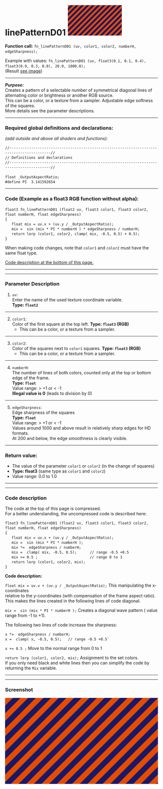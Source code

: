 # linePatternD01  [![](../images/linePatternD01-thumb.png)](../images/linePatternD01.png)

**Function call:** `fn_linePatternD01 (uv, color1, color2, numberH, edgeSharpness);`  

Example with values: `fn_linePatternD01 (uv, float3(0.1, 0.1, 0.4), float3(0.9, 0.3, 0.0), 20.0, 1000.0);`  
(Result [see image](../images/linePatternD01.png))
  
--- 
  
***Purpose:***  
Creates a pattern of a selectable number of symmetrical diagonal lines of alternating color or brightness or another RGB source.     
This can be a color, or a texture from a sampler. 
Adjustable edge softness of the squares.   
More details see the parameter descriptions.  

---
    
### Required global definitions and declarations:
*(add outside and above all shaders and functions):*
```` Code
//-----------------------------------------------------------------------------------------//
// Definitions and declarations
//-----------------------------------------------------------------------------------------//

float _OutputAspectRatio;
#define PI  3.141592654
````
---

### Code (Example as a float3 RGB function without alpha):
```` Code
float3 fn_linePatternD01 (float2 uv, float3 color1, float3 color2, float numberH, float edgeSharpness)
{ 
   float mix = uv.x + (uv.y / _OutputAspectRatio);
   mix =  sin (mix * PI * numberH ) * edgeSharpness / numberH;
   return lerp (color1, color2, clamp( mix, -0.5, 0.5) + 0.5);
}
````   
When making code changes, note that `color1` and `color2` must have the same float type.

[Code description at the bottom of this page.](#code-description)


---
---

### Parameter Description  
  
   1. `uv`:  
     Enter the name of the used texture coordinate variable.  
     **Type: `float2`**  
      

---

  
   2. `color1`:  
     Color of the first square at the top left. 
     **Type: `float3` (RGB)**  
       - This can be a color, or a texture from a sampler.

  
---

   3. `color2`:  
     Color of the squares next to `color1` squares. 
     **Type: `float3` (RGB)**  
       - This can be a color, or a texture from a sampler.  

       
---

   4. `numberH`:  
     The number of lines of both colors, counted only at the top or bottom edge of the frame.    
     **Type: `float`**  
     Value range: > +1   or < -1  
     **Illegal value is 0** (leads to division by 0)  


---

   5. `edgeSharpness`:  
     Edge sharpness of the squares  
     **Type: `float`**  
     Value range: > +1   or < -1  
     Values around 1000 and above result in relatively sharp edges for HD formats.  
     At 200 and below, the edge smoothness is clearly visible.  


---

### Return value:
   - The value of the parameter `color1` or `color2` (in the change of squares)  
   - **Type: float3** (same type as `color1` and `color2`)    
   - Value range: 0.0 to 1.0  

 
---
---

### Code description  

The code at the top of this page is compressed.  
For a better understanding, the uncompressed code is described here:
```` Code
float3 fn_linePatternD01 (float2 uv, float3 color1, float3 color2, float numberH, float edgeSharpness)
{ 
   float mix = uv.x + (uv.y / _OutputAspectRatio);
   mix =  sin (mix * PI * numberH );
   mix *=  edgeSharpness / numberH;
   mix =  clamp( mix, -0.5, 0.5);      // range -0.5 +0.5
   mix += 0.5 ;                        // range 0 to 1
   return lerp (color1, color2, mix);
}
````
**Code description:**  
 
`float mix = uv.x + (uv.y / _OutputAspectRatio);` This manipulating the x-coordinates  
relative to the y-coordinates (with compensation of the frame aspect ratio).  
This makes the lines created in the following lines of code diagonal.  

`mix =  sin (mix * PI * numberH );` Creates a diagonal wave pattern ( value range from -1 to +1).

The following two lines of code increase the sharpness:
```` Code
x *=  edgeSharpness / numberH;
x =  clamp( x, -0.5, 0.5);   // range -0.5 +0.5`
````
` x += 0.5 ; ` Move to the normal range from 0 to 1  

`return lerp (color1, color2, mix);` Assignment to the set colors.  
If you only need black and white lines then you can simplify the code by returning the `Mix` variable.  



---
---
### Screenshot  
![](../images/linePatternD01.png)
